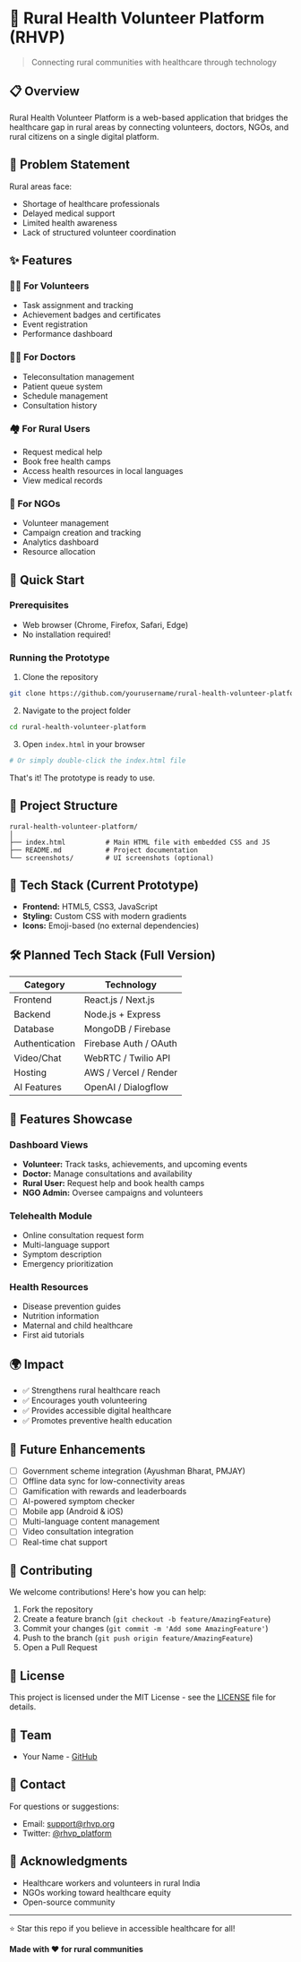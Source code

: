 # 🌿 Rural Health Volunteer Platform (RHVP)

> Connecting rural communities with healthcare through technology

## 📋 Overview

Rural Health Volunteer Platform is a web-based application that bridges the healthcare gap in rural areas by connecting volunteers, doctors, NGOs, and rural citizens on a single digital platform.

## 🎯 Problem Statement

Rural areas face:
- Shortage of healthcare professionals
- Delayed medical support
- Limited health awareness
- Lack of structured volunteer coordination

## ✨ Features

### 👩‍⚕️ For Volunteers
- Task assignment and tracking
- Achievement badges and certificates
- Event registration
- Performance dashboard

### 👨‍⚕️ For Doctors
- Teleconsultation management
- Patient queue system
- Schedule management
- Consultation history

### 🏘️ For Rural Users
- Request medical help
- Book free health camps
- Access health resources in local languages
- View medical records

### 🏢 For NGOs
- Volunteer management
- Campaign creation and tracking
- Analytics dashboard
- Resource allocation

## 🚀 Quick Start

### Prerequisites
- Web browser (Chrome, Firefox, Safari, Edge)
- No installation required!

### Running the Prototype

1. Clone the repository
```bash
git clone https://github.com/yourusername/rural-health-volunteer-platform.git
```

2. Navigate to the project folder
```bash
cd rural-health-volunteer-platform
```

3. Open `index.html` in your browser
```bash
# Or simply double-click the index.html file
```

That's it! The prototype is ready to use.

## 📂 Project Structure

```
rural-health-volunteer-platform/
│
├── index.html          # Main HTML file with embedded CSS and JS
├── README.md           # Project documentation
└── screenshots/        # UI screenshots (optional)
```

## 🎨 Tech Stack (Current Prototype)

- **Frontend:** HTML5, CSS3, JavaScript
- **Styling:** Custom CSS with modern gradients
- **Icons:** Emoji-based (no external dependencies)

## 🛠️ Planned Tech Stack (Full Version)

| Category | Technology |
|----------|-----------|
| Frontend | React.js / Next.js |
| Backend | Node.js + Express |
| Database | MongoDB / Firebase |
| Authentication | Firebase Auth / OAuth |
| Video/Chat | WebRTC / Twilio API |
| Hosting | AWS / Vercel / Render |
| AI Features | OpenAI / Dialogflow |

## 📱 Features Showcase

### Dashboard Views
- **Volunteer:** Track tasks, achievements, and upcoming events
- **Doctor:** Manage consultations and availability
- **Rural User:** Request help and book health camps
- **NGO Admin:** Oversee campaigns and volunteers

### Telehealth Module
- Online consultation request form
- Multi-language support
- Symptom description
- Emergency prioritization

### Health Resources
- Disease prevention guides
- Nutrition information
- Maternal and child healthcare
- First aid tutorials

## 🌍 Impact

- ✅ Strengthens rural healthcare reach
- ✅ Encourages youth volunteering
- ✅ Provides accessible digital healthcare
- ✅ Promotes preventive health education

## 🔮 Future Enhancements

- [ ] Government scheme integration (Ayushman Bharat, PMJAY)
- [ ] Offline data sync for low-connectivity areas
- [ ] Gamification with rewards and leaderboards
- [ ] AI-powered symptom checker
- [ ] Mobile app (Android & iOS)
- [ ] Multi-language content management
- [ ] Video consultation integration
- [ ] Real-time chat support

## 🤝 Contributing

We welcome contributions! Here's how you can help:

1. Fork the repository
2. Create a feature branch (`git checkout -b feature/AmazingFeature`)
3. Commit your changes (`git commit -m 'Add some AmazingFeature'`)
4. Push to the branch (`git push origin feature/AmazingFeature`)
5. Open a Pull Request

## 📝 License

This project is licensed under the MIT License - see the [LICENSE](LICENSE) file for details.

## 👥 Team

- Your Name - [GitHub](https://github.com/yourusername)

## 📧 Contact

For questions or suggestions:
- Email: support@rhvp.org
- Twitter: [@rhvp_platform](https://twitter.com/rhvp_platform)

## 🙏 Acknowledgments

- Healthcare workers and volunteers in rural India
- NGOs working toward healthcare equity
- Open-source community

---

⭐ Star this repo if you believe in accessible healthcare for all!

**Made with ❤️ for rural communities**
